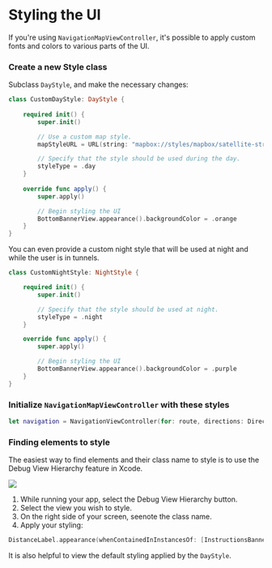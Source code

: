 # Styling the UI

If you're using `NavigationMapViewController`, it's possible to apply custom fonts and colors to various parts of the UI.

### Create a new Style class

Subclass `DayStyle`, and make the necessary changes:

```swift
class CustomDayStyle: DayStyle {
    
    required init() {
        super.init()

        // Use a custom map style.
        mapStyleURL = URL(string: "mapbox://styles/mapbox/satellite-streets-v9")!

        // Specify that the style should be used during the day.
        styleType = .day
    }
    
    override func apply() {
        super.apply()

        // Begin styling the UI
        BottomBannerView.appearance().backgroundColor = .orange
    }
}
```

You can even provide a custom night style that will be used at night and while the user is in tunnels.

```swift
class CustomNightStyle: NightStyle {

    required init() {
        super.init()

        // Specify that the style should be used at night.
        styleType = .night
    }

    override func apply() {
        super.apply()

        // Begin styling the UI
        BottomBannerView.appearance().backgroundColor = .purple
    }
}
```

### Initialize `NavigationMapViewController` with these styles

```swift
let navigation = NavigationViewController(for: route, directions: Directions, styles: [CustomDayStyle(), CustomNightStyle()], locationManager: nil)
```

### Finding elements to style

The easiest way to find elements and their class name to style is to use the Debug View Hierarchy feature in Xcode.

<img src="img/view-hierarchy.png" />


1. While running your app, select the Debug View Hierarchy button.
2. Select the view you wish to style.
3. On the right side of your screen, seenote the class name.
4. Apply your styling:

```swift
DistanceLabel.appearance(whenContainedInInstancesOf: [InstructionsBannerView.self]).unitTextColor = .red
```

It is also helpful to view the default styling applied by the `DayStyle`.